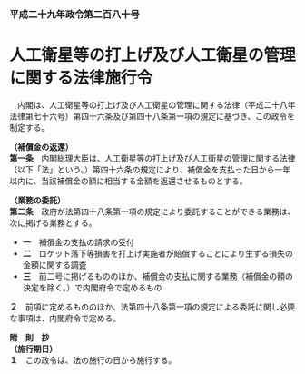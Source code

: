 ### 平成二十九年政令第二百八十号  
# 人工衛星等の打上げ及び人工衛星の管理に関する法律施行令  
　内閣は、人工衛星等の打上げ及び人工衛星の管理に関する法律（平成二十八年法律第七十六号）第四十六条及び第四十八条第一項の規定に基づき、この政令を制定する。  
  
**（補償金の返還）**  
**第一条**　内閣総理大臣は、人工衛星等の打上げ及び人工衛星の管理に関する法律（以下「法」という。）第四十六条の規定により、補償金を支払った日から一年以内に、当該補償金の額に相当する金額を返還させるものとする。  
  
**（業務の委託）**  
**第二条**　政府が法第四十八条第一項の規定により委託することができる業務は、次に掲げる業務とする。  
* **一**　補償金の支払の請求の受付  
* **二**　ロケット落下等損害を打上げ実施者が賠償することにより生ずる損失の金額に関する調査  
* **三**　前二号に掲げるもののほか、補償金の支払に関する業務（補償金の額の決定を除く。）で内閣府令で定めるもの  
  
**２**　前項に定めるもののほか、法第四十八条第一項の規定による委託に関し必要な事項は、内閣府令で定める。  
  
**附　則　抄**  
**（施行期日）**  
**１**　この政令は、法の施行の日から施行する。  
  
